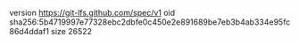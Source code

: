 version https://git-lfs.github.com/spec/v1
oid sha256:5b4719997e77328ebc2dbfe0c450e2e891689be7eb3b4ab334e95fc86d4ddaf1
size 26522
